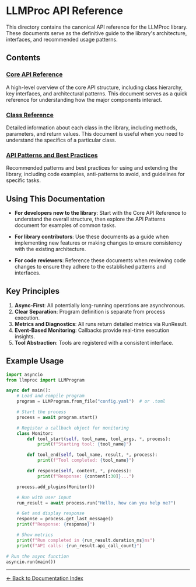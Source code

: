 # LLMProc API Reference

This directory contains the canonical API reference for the LLMProc library. These documents serve as the definitive guide to the library's architecture, interfaces, and recommended usage patterns.

## Contents

### [Core API Reference](core.md)

A high-level overview of the core API structure, including class hierarchy, key interfaces, and architectural patterns. This document serves as a quick reference for understanding how the major components interact.

### [Class Reference](classes.md)

Detailed information about each class in the library, including methods, parameters, and return values. This document is useful when you need to understand the specifics of a particular class.

### [API Patterns and Best Practices](patterns.md)

Recommended patterns and best practices for using and extending the library, including code examples, anti-patterns to avoid, and guidelines for specific tasks.

## Using This Documentation

- **For developers new to the library**: Start with the Core API Reference to understand the overall structure, then explore the API Patterns document for examples of common tasks.

- **For library contributors**: Use these documents as a guide when implementing new features or making changes to ensure consistency with the existing architecture.

- **For code reviewers**: Reference these documents when reviewing code changes to ensure they adhere to the established patterns and interfaces.

## Key Principles

1. **Async-First**: All potentially long-running operations are asynchronous.
2. **Clear Separation**: Program definition is separate from process execution.
3. **Metrics and Diagnostics**: All runs return detailed metrics via RunResult.
4. **Event-Based Monitoring**: Callbacks provide real-time execution insights.
5. **Tool Abstraction**: Tools are registered with a consistent interface.

## Example Usage

```python
import asyncio
from llmproc import LLMProgram

async def main():
    # Load and compile program
    program = LLMProgram.from_file("config.yaml")  # or .toml

    # Start the process
    process = await program.start()

    # Register a callback object for monitoring
    class Monitor:
        def tool_start(self, tool_name, tool_args, *, process):
            print(f"Starting tool: {tool_name}")

        def tool_end(self, tool_name, result, *, process):
            print(f"Tool completed: {tool_name}")

        def response(self, content, *, process):
            print(f"Response: {content[:30]}...")

    process.add_plugins(Monitor())

    # Run with user input
    run_result = await process.run("Hello, how can you help me?")

    # Get and display response
    response = process.get_last_message()
    print(f"Response: {response}")

    # Show metrics
    print(f"Run completed in {run_result.duration_ms}ms")
    print(f"API calls: {run_result.api_call_count}")

# Run the async function
asyncio.run(main())
```

---
[← Back to Documentation Index](../index.md)
